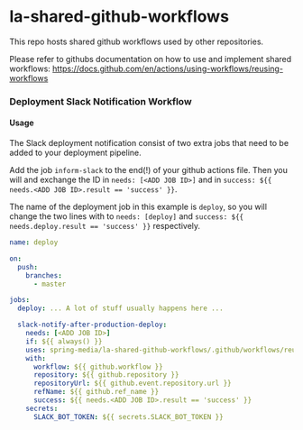 # la-shared-github-workflows

This repo hosts shared github workflows used by other repositories.

Please refer to githubs documentation on how to use and implement shared workflows: https://docs.github.com/en/actions/using-workflows/reusing-workflows

### Deployment Slack Notification Workflow

#### Usage

The Slack deployment notification consist of two extra jobs that need to be added to your deployment pipeline.

Add the job `inform-slack` to the end(!) of your github actions file.
Then you will and exchange the ID in `needs: [<ADD JOB ID>]` and in
`success: ${{ needs.<ADD JOB ID>.result == 'success' }}`.

The name of the deployment job in this example is `deploy`, so you will change the two lines with to `needs: [deploy]`
and `success: ${{ needs.deploy.result == 'success' }}` respectively.

```yaml
name: deploy

on:
  push:
    branches:
      - master

jobs:
  deploy: ... A lot of stuff usually happens here ...

  slack-notify-after-production-deploy:
    needs: [<ADD JOB ID>]
    if: ${{ always() }}
    uses: spring-media/la-shared-github-workflows/.github/workflows/reusable-workflow__slack-notifications.yaml@main
    with:
      workflow: ${{ github.workflow }}
      repository: ${{ github.repository }}
      repositoryUrl: ${{ github.event.repository.url }}
      refName: ${{ github.ref_name }}
      success: ${{ needs.<ADD JOB ID>.result == 'success' }}
    secrets:
      SLACK_BOT_TOKEN: ${{ secrets.SLACK_BOT_TOKEN }}
```
